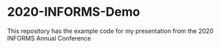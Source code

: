 # 2020-INFORMS-Demo
This repository has the example code for my presentation from the 2020 INFORMS Annual Conference
